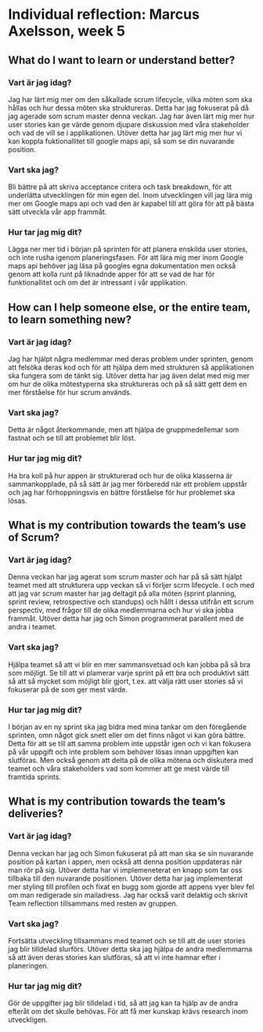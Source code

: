# Individual reflection: Marcus Axelsson, week 5

## What do I want to learn or understand better?

### Vart är jag idag?
Jag har lärt mig mer om den såkallade scrum lifecycle, vilka möten som ska hållas och hur dessa möten ska struktureras. Detta har jag fokuserat på då jag agerade som scrum master denna veckan. Jag har även lärt mig mer hur user stories kan ge värde genom djupare diskussion med våra stakeholder och vad de vill se i applikationen. Utöver detta har jag lärt mig mer hur vi kan koppla fuktionallitet till google maps api, så som se din nuvarande position. 

### Vart ska jag?
Bli bättre på att skriva acceptance critera och task breakdown, för att underlätta utvecklingen för min egen del. Inom utvecklingen vill jag lära mig mer om Google maps api och vad den är kapabel till att göra för att på bästa sätt utveckla vår app frammåt. 

### Hur tar jag mig dit?
Lägga ner mer tid i början på sprinten för att planera enskilda user stories, och inte rusha igenom planeringsfasen. För att lära mig mer inom Google maps api behöver jag läsa på googles egna dokumentation men också genom att kolla runt på liknadnde apper för att se vad de har för funktionallitet och om det är intressant i vår applikation.

## How can I help someone else, or the entire team, to learn something new?

### Vart är jag idag?
Jag har hjälpt några medlemmar med deras problem under sprinten, genom att felsöka deras kod och för att hjälpa dem med strukturen så applikationen ska fungera som de tänkt sig. Utöver detta har jag även delat med mig mer om hur de olika mötestyperna ska struktureras och på så sätt gett dem en mer förståelse för hur scrum används.

### Vart ska jag?
Detta är något återkommande, men att hjälpa de gruppmedellemar som fastnat och se till att problemet blir löst.

### Hur tar jag mig dit?
Ha bra koll på hur appen är strukturerad och hur de olika klasserna är sammankopplade, på så sätt är jag mer förberedd när ett problem uppstår och jag har förhoppningsvis en bättre förståelse för hur problemet ska lösas.

## What is my contribution towards the team’s use of Scrum?

### Vart är jag idag?
Denna veckan har jag agerat som scrum master och har på så sätt hjälpt teamet med att strukturera upp veckan så vi förljer scrm lifecycle. I och med att jag var scrum master har jag deltagit på alla möten (sprint planning, sprint review, retrospective och standups) och hållt i dessa utifrån ett scrum perspectiv, med frågor till de olika medlemmarna och hur vi ska jobba frammåt. Utöver detta har jag och Simon programmerat parallent med de andra i teamet. 

### Vart ska jag?
Hjälpa teamet så att vi blir en mer sammansvetsad och kan jobba på så bra som möjligt. Se till att vi plamerar varje sprint på ett bra och produktivt sätt så att så mycket som möjligt blir gjort, t.ex. att välja rätt user stories så vi fokuserar på de som ger mest värde.

### Hur tar jag mig dit?
I början av en ny sprint ska jag bidra med mina tankar om den föregående sprinten, omn något gick snett eller om det finns något vi kan göra bättre. Detta för att se till att samma problem inte uppstår igen och vi kan fokusera på vår uppgift och inte problem som behöver lösas innan uppgiften kan slutföras. Men också genom att delta på de olika mötena och diskutera med teamet och våra stakeholders vad som kommer att ge mest värde till framtida sprints.

## What is my contribution towards the team’s deliveries?

### Vart är jag idag?
Denna veckan har jag och Simon fukuserat på att man ska se sin nuvarande position på kartan i appen, men också att denna position uppdateras när man rör på sig. Utöver detta har vi implemeneterat en knapp som tar oss tillbaka till den nuvarande positionen. Utöver detta har jag implementerat mer styling till profilen och fixat en bugg som gjorde att appens vyer blev fel om man redigerade sin mailadress. Jag har också varit delaktig och skrivit Team reflection tillsammans med resten av gruppen. 

### Vart ska jag?
Fortsätta utveckling tillsammans med teamet och se till att de user stories jag blir tilldelad slurförs. Utöver detta ska jag hjälpa de andra medlemmarna så att även deras stories kan slutföras, så att vi inte hamnar efter i planeringen. 

### Hur tar jag mig dit? 
Gör de uppgifter jag blir tilldelad i tid, så att jag kan ta hjälp av de andra efteråt om det skulle behövas. För att få mer kunskap krävs research inom utveckligen.
